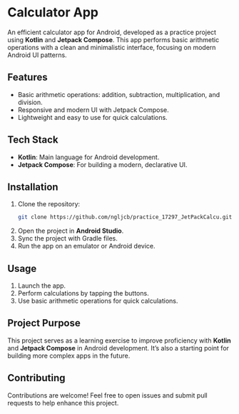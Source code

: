 # Calculator App

An efficient calculator app for Android, developed as a practice project using **Kotlin** and **Jetpack Compose**. This app performs basic arithmetic operations with a clean and minimalistic interface, focusing on modern Android UI patterns.

## Features

- Basic arithmetic operations: addition, subtraction, multiplication, and division.
- Responsive and modern UI with Jetpack Compose.
- Lightweight and easy to use for quick calculations.

## Tech Stack

- **Kotlin**: Main language for Android development.
- **Jetpack Compose**: For building a modern, declarative UI.

## Installation

1. Clone the repository:
   ```bash
   git clone https://github.com/ngljcb/practice_17297_JetPackCalcu.git
   ```
2. Open the project in **Android Studio**.
3. Sync the project with Gradle files.
4. Run the app on an emulator or Android device.

## Usage

1. Launch the app.
2. Perform calculations by tapping the buttons.
3. Use basic arithmetic operations for quick calculations.

## Project Purpose

This project serves as a learning exercise to improve proficiency with **Kotlin** and **Jetpack Compose** in Android development. It’s also a starting point for building more complex apps in the future.

## Contributing

Contributions are welcome! Feel free to open issues and submit pull requests to help enhance this project.
